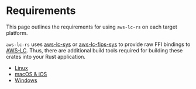 # Requirements

This page outlines the requirements for using `aws-lc-rs` on each target platform.

`aws-lc-rs` uses [aws-lc-sys] or [aws-lc-fips-sys] to provide raw FFI bindings to [AWS-LC]. Thus,
there are additional build tools required for building these crates into your Rust application.

- [Linux](linux)
- [macOS & iOS](apple)
- [Windows](windows)

[aws-lc-sys]: https://crates.io/crates/aws-lc-sys

[aws-lc-fips-sys]: https://crates.io/crates/aws-lc-fips-sys

[AWS-LC]: https://github.com/aws/aws-lc
